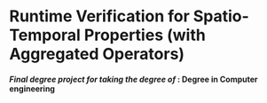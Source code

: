 # Runtime Verification for Spatio-Temporal Properties (with Aggregated Operators)

#### _Final degree project for taking the degree of_ : Degree in Computer engineering